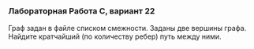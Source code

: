 ### Лабораторная Работа C, вариант 22
Граф задан в файле списком смежности. Заданы две вершины графа. Найдите кратчайший (по количеству ребер) путь между ними.